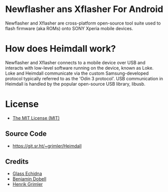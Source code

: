 # Newflasher ans Xflasher For Android
Newflasher and Xflasher are cross-platform open-source tool suite used to flash firmware (aka ROMs) onto SONY Xperia mobile devices.

# How does Heimdall work?
Newflasher and Xflasher connects to a mobile device over USB and interacts with low-level software running on the device, known as Loke. Loke and Heimdall communicate via the custom Samsung-developed protocol typically referred to as the 'Odin 3 protocol'.
USB communication in Heimdall is handled by the popular open-source USB library, libusb.

# License
* [The MIT License (MIT)](https://raw.githubusercontent.com/Benjamin-Dobell/Heimdall/master/LICENSE)

## Source Code
* https://git.sr.ht/~grimler/Heimdall

## Credits
* [Glass Echidna](https://glassechidna.com.au)
* [Benjamin Dobell](https://github.com/Benjamin-Dobell)
* [Henrik Grimler](https://github.com/Grimler91)
